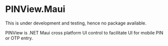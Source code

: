 # PINView.Maui

This is under development and testing, hence no package available.

PINView is .NET Maui cross platform UI control to facilitate UI for mobile PIN or OTP entry.
